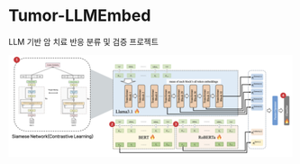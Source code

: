 # Tumor-LLMEmbed
LLM 기반 암 치료 반응 분류 및 검증 프로젝트

![image](https://github.com/oiehhun/Tumor-LLMEmbed/blob/main/assets/image.png?raw=true)
